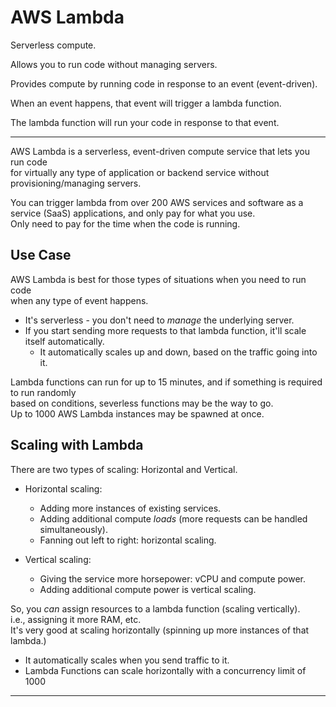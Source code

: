 # AWS Lambda  
Serverless compute.  

Allows you to run code without managing servers.  

Provides compute by running code in response to an event (event-driven).  

When an event happens, that event will trigger a lambda function.  

The lambda function will run your code in response to that event.  


---  

AWS Lambda is a serverless, event-driven compute service that lets you run code  
for virtually any type of application or backend service 
without provisioning/managing servers.  

You can trigger lambda from over 200 AWS services and software as a service (SaaS) applications,
and only pay for what you use.  
Only need to pay for the time when the code is running.  


## Use Case  
AWS Lambda is best for those types of situations when you need to run code  
when any type of event happens.  

* It's serverless - you don't need to *manage* the underlying server.  
* If you start sending more requests to that lambda function, it'll scale itself automatically.  
    * It automatically scales up and down, based on the traffic going into it.  

Lambda functions can run for up to 15 minutes, and if something is required to run randomly  
based on conditions, severless functions may be the way to go.  
Up to 1000 AWS Lambda instances may be spawned at once.  

## Scaling with Lambda  

There are two types of scaling: Horizontal and Vertical.  
* Horizontal scaling:  
    * Adding more instances of existing services.  
    * Adding additional compute *loads* (more requests can be handled simultaneously).  
    * Fanning out left to right: horizontal scaling.  

* Vertical scaling:  
    * Giving the service more horsepower: vCPU and compute power.  
    * Adding additional compute power is vertical scaling.  


So, you *can* assign resources to a lambda function (scaling vertically).  
i.e., assigning it more RAM, etc.  
It's very good at scaling horizontally (spinning up more instances of that lambda.)  
* It automatically scales when you send traffic to it.  
* Lambda Functions can scale horizontally with a concurrency limit of 1000  



---  


